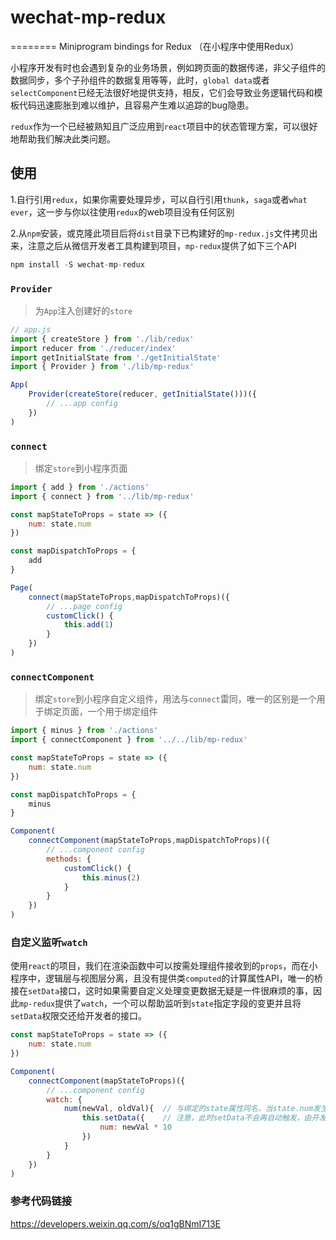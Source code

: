 # wechat-mp-redux
========
Miniprogram bindings for Redux （在小程序中使用Redux）

小程序开发有时也会遇到复杂的业务场景，例如跨页面的数据传递，非父子组件的数据同步，多个子孙组件的数据复用等等，此时，`global data`或者`selectComponent`已经无法很好地提供支持，相反，它们会导致业务逻辑代码和模板代码迅速膨胀到难以维护，且容易产生难以追踪的bug隐患。

`redux`作为一个已经被熟知且广泛应用到`react`项目中的状态管理方案，可以很好地帮助我们解决此类问题。

## 使用

1.自行引用`redux`，如果你需要处理异步，可以自行引用`thunk`，`saga`或者`what ever`，这一步与你以往使用`redux`的web项目没有任何区别

2.从`npm`安装，或克隆此项目后将`dist`目录下已构建好的`mp-redux.js`文件拷贝出来，注意之后从微信开发者工具构建到项目，`mp-redux`提供了如下三个API

```javascript
npm install -S wechat-mp-redux
```

### `Provider`

> 为`App`注入创建好的`store`

```javascript
// app.js
import { createStore } from './lib/redux'
import reducer from './reducer/index'
import getInitialState from './getInitialState'
import { Provider } from './lib/mp-redux'

App(
    Provider(createStore(reducer, getInitialState()))({
        // ...app config
    })
)
```

### `connect`

> 绑定`store`到小程序页面

```javascript
import { add } from './actions'
import { connect } from '../lib/mp-redux'

const mapStateToProps = state => ({
    num: state.num
})

const mapDispatchToProps = {
    add
}

Page(
    connect(mapStateToProps,mapDispatchToProps)({
        // ...page config
        customClick() {
            this.add(1)
        }
    })
)
```

### `connectComponent`

> 绑定`store`到小程序自定义组件，用法与`connect`雷同，唯一的区别是一个用于绑定页面，一个用于绑定组件

```javascript
import { minus } from './actions'
import { connectComponent } from '../../lib/mp-redux'

const mapStateToProps = state => ({
    num: state.num
})

const mapDispatchToProps = {
    minus
}

Component(
    connectComponent(mapStateToProps,mapDispatchToProps)({
        // ...component config
        methods: {
            customClick() {
                this.minus(2)
            }
        }
    })
)
```

### 自定义监听`watch`

使用`react`的项目，我们在渲染函数中可以按需处理组件接收到的`props`，而在小程序中，逻辑层与视图层分离，且没有提供类`computed`的计算属性API，唯一的桥接在`setData`接口，这时如果需要自定义处理变更数据无疑是一件很麻烦的事，因此`mp-redux`提供了`watch`，一个可以帮助监听到`state`指定字段的变更并且将`setData`权限交还给开发者的接口。

```javascript
const mapStateToProps = state => ({
    num: state.num
})

Component(
    connectComponent(mapStateToProps)({
        // ...component config
        watch: {
            num(newVal, oldVal){  // 与绑定的state属性同名，当state.num发生变更时，会调用此函数，并传入新的值与旧的值
                this.setData({    // 注意，此时setData不会再自动触发，由开发者自行对数据处理后调用
                    num: newVal * 10
                })
            }
        }
    })
)
```

### 参考代码链接
https://developers.weixin.qq.com/s/oq1gBNmI713E